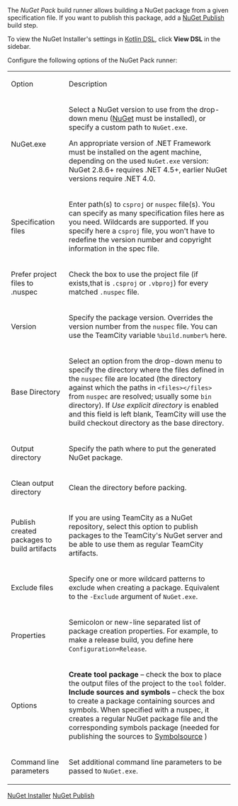 [//]: # (title: NuGet Pack)
[//]: # (auxiliary-id: NuGet Pack)

The _NuGet Pack_ build runner allows building a NuGet package from a given specification file. If you want to publish this package, add a [NuGet Publish](nuget-publish.md) build step.

<include src="nuget.md" include-id="nuget-OS"/>

<tip>

To view the NuGet Installer's settings in [Kotlin DSL](kotlin-dsl.md), click __View DSL__ in the sidebar.

</tip>

Configure the following options of the NuGet Pack runner:

<table><tr>

<td>

Option


</td>

<td>

Description


</td></tr><tr>

<td>

NuGet.exe


</td>

<td>

Select a NuGet version to use from the drop-down menu ([NuGet](nuget.md) must be installed), or specify a custom path to `NuGet.exe`.

<note>

An appropriate version of .NET Framework must be installed on the agent machine, depending on the used `NuGet.exe` version: NuGet 2.8.6+ requires .NET 4.5+, earlier NuGet versions require .NET 4.0.
</note>


</td></tr><tr>

<td>

Specification files

</td>

<td>

Enter path(s) to `csproj` or `nuspec` file(s). You can specify as many specification files here as you need. Wildcards are supported. If you specify here a `csproj` file, you won't have to redefine the version number and copyright information in the spec file.

</td></tr><tr>

<td>

Prefer project files to .nuspec

</td>

<td>

Check the box to use the project file (if exists,that is `.csproj` or `.vbproj`) for every matched `.nuspec` file.

</td></tr><tr>

<td>

Version

</td>

<td>

Specify the package version. Overrides the version number from the `nuspec` file. You can use the TeamCity variable `%build.number%` here.

</td></tr><tr>

<td>

Base Directory

</td>

<td>

Select an option from the drop-down menu to specify the directory where the files defined in the `nuspec` file are located (the directory against which the paths in `<files></files>` from `nuspec` are resolved; usually some `bin` directory). If _Use explicit directory_ is enabled and this field is left blank, TeamCity will use the build checkout directory as the base directory.

</td></tr><tr>

<td>

Output directory


</td>

<td>

Specify the path where to put the generated NuGet package.


</td></tr><tr>

<td>

Сlean output directory


</td>

<td>

Clean the directory before packing.


</td></tr><tr>

<td>

Publish created packages to build artifacts

</td>

<td>

If you are using TeamCity as a NuGet repository, select this option to publish packages to the TeamCity's NuGet server and be able to use them as regular TeamCity artifacts.

</td></tr><tr>

<td>

Exclude files

</td>

<td>

Specify one or more wildcard patterns to exclude when creating a package. Equivalent to the `-Exclude` argument of `NuGet.exe`.

</td></tr><tr>

<td>

Properties

</td>

<td>

Semicolon or new-line separated list of package creation properties. For example, to make a release build, you define here `Configuration=Release`.

</td></tr><tr>

<td>

Options


</td>

<td>

__Create tool package__ – check the box to place the output files of the project to the `tool` folder.    
__Include sources and symbols__ – check the box to create a package containing sources and symbols. When specified with a nuspec, it creates a regular NuGet package file and the corresponding symbols package (needed for publishing the sources to [Symbolsource](http://www.symbolsource.org/) )

</td></tr><tr>

<td>

Command line parameters

</td>

<td>

Set additional command line parameters to be passed to `NuGet.exe`.

</td></tr></table>


<seealso>
        <category ref="admin-guide">
            <a href="nuget-installer.md">NuGet Installer</a>
            <a href="nuget-publish.md">NuGet Publish</a>
        </category>
</seealso>
